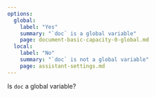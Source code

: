 ```yaml
---
options:
  global:
    label: "Yes"
    summary: "`doc` is a global variable"
    page: document-basic-capacity-0-global.md
  local:
    label: "No"
    summary: "`doc` is not a global variable"
    page: assistant-settings.md
--- 
```


Is `doc` a global variable?
